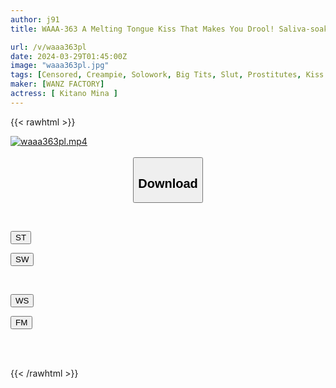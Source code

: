 ```yaml
---
author: j91
title: WAAA-363 A Melting Tongue Kiss That Makes You Drool! Saliva-soaked Rapid-fire Creampie Chuchu Sex Industry Full Course Mina Kitano

url: /v/waaa363pl
date: 2024-03-29T01:45:00Z
image: "waaa363pl.jpg"
tags: [Censored, Creampie, Solowork, Big Tits, Slut, Prostitutes, Kiss	]
maker: [WANZ FACTORY]
actress: [ Kitano Mina ]
---
```



{{< rawhtml >}}

<div class="video" data-videoid="4WA1PRx6AwCKaRa">
    <a href="javascript:;">
        <img src="/v/waaa363pl/waaa363pl.jpg" width="WIDTH" height="HEIGHT" alt="waaa363pl.mp4" loading="lazy">
    </a>
</div>

<script type="text/javascript" src="https://j91.asia/asset/on-demand-st.js"></script>

<br>
  <link rel="stylesheet" href="https://j91.asia/asset/bs5.css">
  
  <center>
  <button class="btn btn-primary" type="button" data-bs-toggle="collapse" data-bs-target=".multi-collapse" aria-expanded="false" aria-controls="multiCollapseExample1 multiCollapseExample2"><h2>Download</h2></button></center>
</p>
<div class="row">
  <div class="col">
    <div class="collapse multi-collapse" id="multiCollapseExample1">
      <div class="card card-body">
	      	      <br>
<div class="buttons">  
<p><a href="https://streamtape.to/v/4WA1PRx6AwCKaRa" target="_blank"><button class="btn-hover color-3"><i class="fa fa-download"></i> ST</button></a></p>
<p><a href="https://asnwish.com/0znrms1ss2i6" target="_blank"><button class="btn-hover color-2"><i class="fa fa-download"></i> SW</button></a></p></div>
    </div>
  </div>
</div>
  <div class="col">
    <div class="collapse multi-collapse" id="multiCollapseExample2">
      <div class="card card-body">
	      <br>
<div class="buttons">
<p><a href="https://wolfstream.tv/bo033djlpq8m"><button class="btn-hover color-9"><i class="fa fa-download"></i> WS</button></a></p>
<p><a href="https://filemoon.sx/d/bvzf5ukcfcqi"><button class="btn-hover color-8"><i class="fa fa-download"></i> FM</button></a></p></div>
<br><br>
      </div>
    </div>
  </div>
</div>

{{< /rawhtml >}}